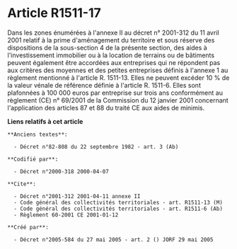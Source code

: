 # Article R1511-17

Dans les zones énumérées à l'annexe II au décret n° 2001-312 du 11 avril 2001 relatif à la prime d'aménagement du territoire
et sous réserve des dispositions de la sous-section 4 de la présente section, des aides à l'investissement immobilier ou à la
location de terrains ou de bâtiments peuvent également être accordées aux entreprises qui ne répondent pas aux critères des
moyennes et des petites entreprises définis à l'annexe 1 au règlement mentionné à l'article R. 1511-13. Elles ne peuvent
excéder 10 % de la valeur vénale de référence définie à l'article R. 1511-6. Elles sont plafonnées à 100 000 euros par
entreprise sur trois ans conformément au règlement (CE) n° 69/2001 de la Commission du 12 janvier 2001 concernant
l'application des articles 87 et 88 du traité CE aux aides de minimis.

**Liens relatifs à cet article**

	**Anciens textes**:

	  - Décret n°82-808 du 22 septembre 1982 - art. 3 (Ab)

	**Codifié par**:

	  - Décret n°2000-318 2000-04-07

	**Cite**:

	  - Décret n°2001-312 2001-04-11 annexe II
	  - Code général des collectivités territoriales - art. R1511-13 (M)
	  - Code général des collectivités territoriales - art. R1511-6 (Ab)
	  - Règlement 60-2001 CE 2001-01-12

	**Créé par**:

	  - Décret n°2005-584 du 27 mai 2005 - art. 2 () JORF 29 mai 2005
